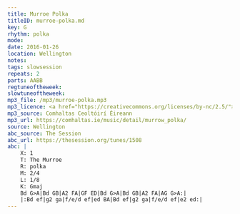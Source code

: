 ```yaml
---
title: Murroe Polka
titleID: murroe-polka.md
key: G
rhythm: polka
mode:
date: 2016-01-26
location: Wellington
notes:
tags: slowsession
repeats: 2
parts: AABB
regtuneoftheweek:
slowtuneoftheweek:
mp3_file: /mp3/murroe-polka.mp3
mp3_licence: <a href="https://creativecommons.org/licenses/by-nc/2.5/">CC-BY-NC-2.5</a>
mp3_source: Comhaltas Ceoltóirí Éireann
mp3_url: https://comhaltas.ie/music/detail/murrow_polka/
source: Wellington
abc_source: The Session
abc_url: https://thesession.org/tunes/1508
abc: |
    X: 1
    T: The Murroe
    R: polka
    M: 2/4
    L: 1/8
    K: Gmaj
    Bd G>A|Bd GB|A2 FA|GF ED|Bd G>A|Bd GB|A2 FA|AG G>A:|
    |:Bd ef|g2 ga|f/e/d ef|ed BA|Bd ef|g2 ga|f/e/d ef|e2 ed:|
---
```

